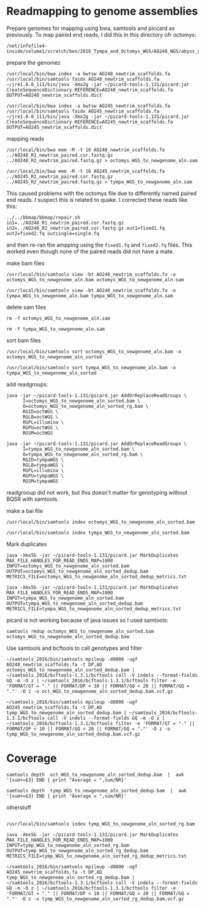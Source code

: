 # Readmapping to genome assemblies

Prepare genomes for mapping using bwa, samtools and piccard as previously.  To map paired end reads, I did this in this directory ofr octomys:
```
/net/infofile4-inside/volume1/scratch/ben/2016_Tympa_and_Octomys_WGS/AO248_WGS/abyss_genome_assembly
```

prepare the genomez
```
/usr/local/bin/bwa index -a bwtsw AO248_newtrim_scaffolds.fa
/usr/local/bin/samtools faidx AO248_newtrim_scaffolds.fa
~/jre1.8.0_111/bin/java -Xmx2g -jar ~/picard-tools-1.131/picard.jar CreateSequenceDictionary REFERENCE=AO248_newtrim_scaffolds.fa OUTPUT=AO248_newtrim_scaffolds.dict
```

```
/usr/local/bin/bwa index -a bwtsw AO245_newtrim_scaffolds.fa
/usr/local/bin/samtools faidx AO245_newtrim_scaffolds.fa
~/jre1.8.0_111/bin/java -Xmx2g -jar ~/picard-tools-1.131/picard.jar CreateSequenceDictionary REFERENCE=AO245_newtrim_scaffolds.fa OUTPUT=AO245_newtrim_scaffolds.dict
```

mapping reads

```
/usr/local/bin/bwa mem -M -t 16 AO248_newtrim_scaffolds.fa ../AO248_R1_newtrim_paired.cor.fastq.gz ../AO248_R2_newtrim_paired.fastq.gz > octomys_WGS_to_newgenome_aln.sam
```


```
/usr/local/bin/bwa mem -M -t 16 AO245_newtrim_scaffolds.fa ../AO245_R1_newtrim_paired.cor.fastq.gz ../AO245_R2_newtrim_paired.fastq.gz > tympa_WGS_to_newgenome_aln.sam
```

This caused problems with the octomys file due to differently named paired end reads.  I suspect this is related to quake.  I corrected these reads like this:

```
../../bbmap/bbmap/repair.sh in1=../AO248_R1_newtrim_paired.cor.fastq.gz in2=../AO248_R2_newtrim_paired.cor.fastq.gz out1=fixed1.fq out2=fixed2.fq outsingle=single.fq
```
and then re-ran the ampping using the `fixed1.fq` and `fixed2.fq` files. This worked even though none of the paired reads did not have a mate.


make bam files

```
/usr/local/bin/samtools view -bt AO248_newtrim_scaffolds.fa -o octomys_WGS_to_newgenome_aln.bam octomys_WGS_to_newgenome_aln.sam
```

```
/usr/local/bin/samtools view -bt AO248_newtrim_scaffolds.fa -o tympa_WGS_to_newgenome_aln.bam tympa_WGS_to_newgenome_aln.sam
```

delete sam files

```
rm -f octomys_WGS_to_newgenome_aln.sam
```
```
rm -f tympa_WGS_to_newgenome_aln.sam
```

sort bam files
```
/usr/local/bin/samtools sort octomys_WGS_to_newgenome_aln.bam -o octomys_WGS_to_newgenome_aln_sorted
```
```
/usr/local/bin/samtools sort tympa_WGS_to_newgenome_aln.bam -o tympa_WGS_to_newgenome_aln_sorted
```

add readgroups:

```
java -jar ~/picard-tools-1.131/picard.jar AddOrReplaceReadGroups \
      I=octomys_WGS_to_newgenome_aln_sorted.bam \
      O=octomys_WGS_to_newgenome_aln_sorted_rg.bam \
      RGID=octWGS \
      RGLB=octWGS \
      RGPL=illumina \
      RGPU=octWGS \
      RGSM=octWGS
```

```
java -jar ~/picard-tools-1.131/picard.jar AddOrReplaceReadGroups \
      I=tympa_WGS_to_newgenome_aln_sorted.bam \
      O=tympa_WGS_to_newgenome_aln_sorted_rg.bam \
      RGID=tympaWGS \
      RGLB=tympaWGS \
      RGPL=illumina \
      RGPU=tympaWGS \
      RGSM=tympaWGS
```
readgrooup did not work, but this doesn't matter for genotyping without BQSR with samtools.

make a bai file
```
/usr/local/bin/samtools index octomys_WGS_to_newgenome_aln_sorted.bam
```
```
/usr/local/bin/samtools index tympa_WGS_to_newgenome_aln_sorted.bam
```
Mark duplicates

```
java -Xmx5G -jar ~/picard-tools-1.131/picard.jar MarkDuplicates MAX_FILE_HANDLES_FOR_READ_ENDS_MAP=1000 INPUT=octomys_WGS_to_newgenome_aln_sorted.bam OUTPUT=octomys_WGS_to_newgenome_aln_sorted_dedup.bam METRICS_FILE=octomys_WGS_to_newgenome_aln_sorted_dedup_metrics.txt
```
```
java -Xmx5G -jar ~/picard-tools-1.131/picard.jar MarkDuplicates MAX_FILE_HANDLES_FOR_READ_ENDS_MAP=1000 INPUT=tympa_WGS_to_newgenome_aln_sorted.bam OUTPUT=tympa_WGS_to_newgenome_aln_sorted_dedup.bam METRICS_FILE=tympa_WGS_to_newgenome_aln_sorted_dedup_metrics.txt
```

picard is not working because of java issues so I used samtools:
```
samtools rmdup octomys_WGS_to_newgenome_aln_sorted.bam octomys_WGS_to_newgenome_aln_sorted_dedup.bam
```


Use samtools and bcftools to call genotypes and filter


```
~/samtools_2016/bin/samtools mpileup -d8000 -ugf AO248_newtrim_scaffolds.fa -t DP,AD octomys_WGS_to_newgenome_aln_sorted_dedup.bam | ~/samtools_2016/bcftools-1.3.1/bcftools call -V indels --format-fields GQ -m -O z | ~/samtools_2016/bcftools-1.3.1/bcftools filter -e 'FORMAT/GT = "." || FORMAT/DP < 10 || FORMAT/GQ < 20 || FORMAT/GQ = "."' -O z -o oct_WGS_to_newgenome_aln_sorted_dedup.bam.vcf.gz
```

```
~/samtools_2016/bin/samtools mpileup -d8000 -ugf AO245_newtrim_scaffolds.fa -t DP,AD tymp_WGS_to_newgenome_aln_sorted_dedup.bam | ~/samtools_2016/bcftools-1.3.1/bcftools call -V indels --format-fields GQ -m -O z | ~/samtools_2016/bcftools-1.3.1/bcftools filter -e 'FORMAT/GT = "." || FORMAT/DP < 10 || FORMAT/GQ < 20 || FORMAT/GQ = "."' -O z -o tymp_WGS_to_newgenome_aln_sorted_dedup.bam.vcf.gz
```

# Coverage

```
samtools depth  oct_WGS_to_newgenome_aln_sorted_dedup.bam  |  awk '{sum+=$3} END { print "Average = ",sum/NR}'

```
```
samtools depth  tymp_WGS_to_newgenome_aln_sorted_dedup.bam  |  awk '{sum+=$3} END { print "Average = ",sum/NR}'
```

otherstuff
```

/usr/local/bin/samtools index tymp_WGS_to_newgenome_aln_sorted_rg.bam

java -Xmx5G -jar ~/picard-tools-1.131/picard.jar MarkDuplicates MAX_FILE_HANDLES_FOR_READ_ENDS_MAP=1000 INPUT=tymp_WGS_to_newgenome_aln_sorted_rg.bam OUTPUT=tymp_WGS_to_newgenome_aln_sorted_rg_dedup.bam METRICS_FILE=tymp_WGS_to_newgenome_aln_sorted_rg_dedup_metrics.txt

~/samtools_2016/bin/samtools mpileup -d8000 -ugf AO245_newtrim_scaffolds.fa -t DP,AD tymp_WGS_to_newgenome_aln_sorted_rg_dedup.bam | ~/samtools_2016/bcftools-1.3.1/bcftools call -V indels --format-fields GQ -m -O z | ~/samtools_2016/bcftools-1.3.1/bcftools filter -e 'FORMAT/GT = "." || FORMAT/DP < 10 || FORMAT/GQ < 20 || FORMAT/GQ = "."' -O z -o tymp_WGS_to_newgenome_aln_sorted_rg_dedup.bam.vcf.gz
```
